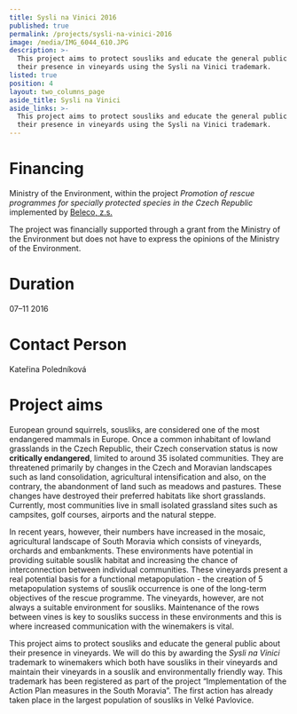 ```yaml
---
title: Sysli na Vinici 2016
published: true
permalink: /projects/sysli-na-vinici-2016
image: /media/IMG_6044_610.JPG
description: >-
  This project aims to protect sousliks and educate the general public about
  their presence in vineyards using the Sysli na Vinici trademark.
listed: true
position: 4
layout: two_columns_page
aside_title: Sysli na Vinici
aside_links: >-
  This project aims to protect sousliks and educate the general public about
  their presence in vineyards using the Sysli na Vinici trademark.
---
```

# Financing

Ministry of the Environment, within the project _Promotion of rescue programmes for specially protected species in the Czech Republic_ implemented by [Beleco, z.s.](http://www.beleco.cz)

The project was financially supported through a grant from the Ministry of the Environment but does not have to express the opinions of the Ministry of the Environment.

# Duration

07–11 2016

# Contact Person

Kateřina Poledníková

# Project aims

European ground squirrels, sousliks, are considered one of the most endangered mammals in Europe. Once a common inhabitant of lowland grasslands in the Czech Republic, their Czech conservation status  is now **critically endangered**, limited to around 35 isolated communities. They are threatened primarily by changes in the Czech and Moravian landscapes such as land consolidation, agricultural intensification and also, on the contrary, the abandonment of land such as meadows and pastures. These changes have destroyed their preferred habitats like short grasslands. Currently, most communities live in small isolated grassland sites such as campsites, golf courses, airports and the natural steppe. 

In recent years, however, their numbers have increased in the mosaic, agricultural landscape of South Moravia which consists of vineyards, orchards and embankments. These environments have potential in providing suitable souslik habitat and increasing the chance of interconnection between individual communities. These vineyards present a real potential basis for a functional metapopulation - the creation of 5 metapopulation systems of souslik occurrence is one of the long-term objectives of the rescue programme. The vineyards, however, are not always a suitable environment for sousliks. Maintenance of the rows between vines is key to sousliks success in these environments and this is where increased communication with the winemakers is vital.

This project aims to protect sousliks and educate the general public about their presence in vineyards. We will do this by awarding the _Sysli na Vinici_ trademark to winemakers which both have sousliks in their vineyards and maintain their vineyards in a souslik and environmentally friendly way. This trademark has been registered as part of the project “Implementation of the Action Plan measures in the South Moravia”. The first action has already taken place in the largest population of sousliks in Velké Pavlovice.

